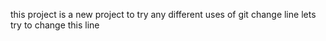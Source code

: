this project is a new project to try any different uses of git 
change line
lets try to change this line
